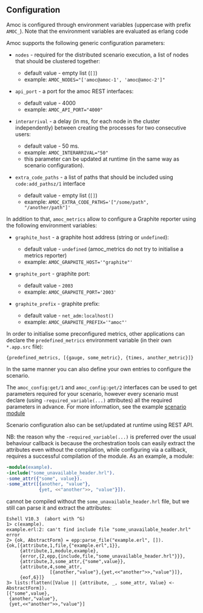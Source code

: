## Configuration

Amoc is configured through environment variables (uppercase with prefix ``AMOC_``).
Note that the environment variables are evaluated as erlang code

Amoc supports the following generic configuration parameters:

* ``nodes`` - required for the distributed scenario execution, a list of nodes that should be clustered together:
    * default value - empty list (`[]`)
    * example: `AMOC_NODES="['amoc@amoc-1', 'amoc@amoc-2']"`

* ``api_port`` - a port for the amoc REST interfaces:
    * default value - 4000
    * example: `AMOC_API_PORT="4000"`
                                      
* ``interarrival`` - a delay (in ms, for each node in the cluster independently) between creating the processes
  for two consecutive users:
    * default value - 50 ms.
    * example: `AMOC_INTERARRIVAL="50"`
    * this parameter can be updated at runtime (in the same way as scenario configuration).

* ``extra_code_paths`` - a list of paths that should be included using `code:add_pathsz/1` interface
    * default value - empty list (`[]`)
    * example: `AMOC_EXTRA_CODE_PATHS='["/some/path", "/another/path"]'`

In addition to that, `amoc_metrics` allow to configure a Graphite reporter
using the following environment variables:

* ``graphite_host`` - a graphite host address (string or `undefined`):
    * default value - `undefined` (amoc_metrics do not try to initialise a metrics reporter)
    * example: `AMOC_GRAPHITE_HOST='"graphite"'`

* ``graphite_port`` - graphite port:
    * default value - `2003`
    * example: `AMOC_GRAPHITE_PORT='2003'`
    
* ``graphite_prefix`` - graphite prefix:
    * default value - `net_adm:localhost()`
    * example: `AMOC_GRAPHITE_PREFIX='"amoc"'`

In order to initialise some preconfigured metrics, other applications can declare
the `predefined_metrics` environment variable (in their own `*.app.src` file):  
```
{predefined_metrics, [{gauge, some_metric}, {times, another_metric}]}
```

In the same manner you can also define your own entries to configure the scenario.

The ``amoc_config:get/1`` and ``amoc_config:get/2`` interfaces can be used to get
parameters required for your scenario, however every scenario must declare (using
`-required_variable(...)` attributes) all the required parameters in advance. For more
information, see the example [scenario module](../integration_test/dummy_scenario.erl)

Scenario configuration also can be set/updated at runtime using REST API.

NB: the reason why the `-required_variable(...)` is preferred over the usual behaviour
callback is because the orchestration tools can easily extract the attributes even
without the compilation, while configuring via a callback, requires a successful
compilation of the module. As an example, a module:
```erlang
-module(example).
-include("some_unavailable_header.hrl").
-some_attr({"some", value}).
-some_attr([{another, "value"}, 
            {yet, <<"another">>, "value"}]).
```
cannot be compiled without the ``some_unavailable_header.hrl`` file, but we still
can parse it and extract the attributes:
```
Eshell V10.3  (abort with ^G)
1> c(example).
example.erl:2: can't find include file "some_unavailable_header.hrl"
error
2> {ok, AbstractForm} = epp:parse_file("example.erl", []).
{ok,[{attribute,1,file,{"example.erl",1}},
     {attribute,1,module,example},
     {error,{2,epp,{include,file,"some_unavailable_header.hrl"}}},
     {attribute,3,some_attr,{"some",value}}, 
     {attribute,4,some_attr,
                [{another,"value"},{yet,<<"another">>,"value"}]}, 
     {eof,6}]}
3> lists:flatten([Value || {attribute, _, some_attr, Value} <- AbstractForm]).
[{"some",value},
 {another,"value"},
 {yet,<<"another">>,"value"}]

```
